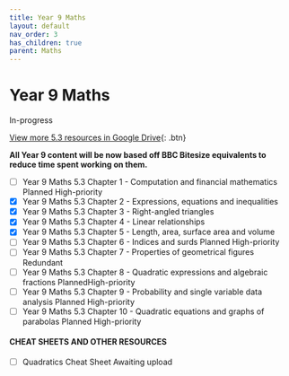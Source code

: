 ```yaml
---
title: Year 9 Maths
layout: default
nav_order: 3
has_children: true
parent: Maths
---
```


# Year 9 Maths

<label class="label label-blue">In-progress</label>

[View more 5.3 resources in Google Drive](https://drive.google.com/drive/folders/1Lc8Ct2LC0LQ_yq95yTJHZh5Sq8j7gDBN?usp=sharing){: .btn}

**All Year 9 content will be now based off BBC Bitesize equivalents to reduce time spent working on them.**

- [ ] Year 9 Maths 5.3 Chapter 1 - Computation and financial mathematics <label class="label label-purple">Planned</label> <label class="label label-red">High-priority</label>
- [x] Year 9 Maths 5.3 Chapter 2 - Expressions, equations and inequalities
- [x] Year 9 Maths 5.3 Chapter 3 - Right-angled triangles
- [x] Year 9 Maths 5.3 Chapter 4 - Linear relationships
- [x] Year 9 Maths 5.3 Chapter 5 - Length, area, surface area and volume
- [ ] Year 9 Maths 5.3 Chapter 6 - Indices and surds <label class="label label-purple">Planned</label> <label class="label label-red">High-priority</label> 
- [ ] Year 9 Maths 5.3 Chapter 7 - Properties of geometrical figures <label class="label label-yellow">Redundant</label>
- [ ] Year 9 Maths 5.3 Chapter 8 - Quadratic expressions and algebraic fractions <label class="label label-purple">Planned</label><label style="display: inline;" class="label label-red">High-priority</label> 
- [ ] Year 9 Maths 5.3 Chapter 9 - Probability and single variable data analysis <label class="label label-purple">Planned</label> <label class="label label-red">High-priority</label> 
- [ ] Year 9 Maths 5.3 Chapter 10 - Quadratic equations and graphs of parabolas <label class="label label-purple">Planned</label> <label class="label label-red">High-priority</label>

#### CHEAT SHEETS AND OTHER RESOURCES

- [ ] Quadratics Cheat Sheet <label class="label label-blue">Awaiting upload</label>
